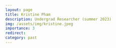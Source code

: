 ```yaml
---
layout: page
title: Kristine Pham
description: Undergrad Researcher (summer 2023)
img: /assets/img/kristine.jpeg
importance: 3
redirect: 
category: past
---
```

